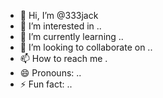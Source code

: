 - 👋 Hi, I’m @333jack
- 👀 I’m interested in ..
- 🌱 I’m currently learning ..
- 💞️ I’m looking to collaborate on ..
- 📫 How to reach me .
- 😄 Pronouns: ..
- ⚡ Fun fact: ..

<!---
333jack/333jack is a ✨ special ✨ repository because its `README.md` (this file) appears on your GitHub profile.
You can click the Preview link to take a look at your changes.
--->
